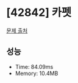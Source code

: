 # [42842] 카펫

[문제 출처](https://school.programmers.co.kr/learn/courses/30/lessons/42842)

## 성능

- Time: 84.09ms
- Memory: 10.4MB